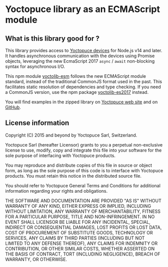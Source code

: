 Yoctopuce library as an ECMAScript module
=========================================

## What is this library good for ?

This library provides access to [Yoctopuce devices](https://www.yoctopuce.com) for Node.js v14 and later.
It handles asynchronous communication with the devices using Promise objects, 
leveraging the new EcmaScript 2017 `async` / `await` non-blocking syntax for asynchronous I/O.

This npm module [yoctolib-esm](https://www.npmjs.com/package/yoctolib-esm) follows the new
ECMAScript module standard, instead of the traditional CommonJS format used in the past.
This facilitates static resolution of dependencies and type checking. If you need a
CommonJS version, use the npm package 
[yoctolib-es2017](https://www.npmjs.com/package/yoctolib-es2017) instead.

You will find examples in the zipped library on [Yoctopuce web site](https://www.yoctopuce.com/EN/libraries.php)
and on [GitHub](https://github.com/yoctopuce/yoctolib_es2017).

## License information

Copyright (C) 2015 and beyond by Yoctopuce Sarl, Switzerland.

Yoctopuce Sarl (hereafter Licensor) grants to you a perpetual
non-exclusive license to use, modify, copy and integrate this
file into your software for the sole purpose of interfacing
with Yoctopuce products.

You may reproduce and distribute copies of this file in
source or object form, as long as the sole purpose of this
code is to interface with Yoctopuce products. You must retain
this notice in the distributed source file.

You should refer to Yoctopuce General Terms and Conditions
for additional information regarding your rights and
obligations.

THE SOFTWARE AND DOCUMENTATION ARE PROVIDED "AS IS" WITHOUT
WARRANTY OF ANY KIND, EITHER EXPRESS OR IMPLIED, INCLUDING
WITHOUT LIMITATION, ANY WARRANTY OF MERCHANTABILITY, FITNESS
FOR A PARTICULAR PURPOSE, TITLE AND NON-INFRINGEMENT. IN NO
EVENT SHALL LICENSOR BE LIABLE FOR ANY INCIDENTAL, SPECIAL,
INDIRECT OR CONSEQUENTIAL DAMAGES, LOST PROFITS OR LOST DATA,
COST OF PROCUREMENT OF SUBSTITUTE GOODS, TECHNOLOGY OR
SERVICES, ANY CLAIMS BY THIRD PARTIES (INCLUDING BUT NOT
LIMITED TO ANY DEFENSE THEREOF), ANY CLAIMS FOR INDEMNITY OR
CONTRIBUTION, OR OTHER SIMILAR COSTS, WHETHER ASSERTED ON THE
BASIS OF CONTRACT, TORT (INCLUDING NEGLIGENCE), BREACH OF
WARRANTY, OR OTHERWISE.

